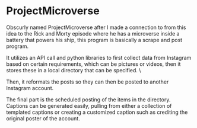 # ProjectMicroverse

Obscurly named ProjectMicroverse after I made a connection to from this idea to the Rick and Morty episode where he has a microverse inside a battery that powers his ship, this program is basically a scrape and post program. 

It utilizes an API call and python libraries to first collect data from Instagram based on certain requirements, which can be pictures or videos, then it stores these in a local directory that can be specified. \

Then, it reformats the posts so they can then be posted to another Instagram account. 

The final part is the scheduled posting of the items in the directory. Captions can be generated easily, pulling from either a collection of templated captions or creating a customized caption such as crediting the original poster of the account.
